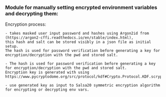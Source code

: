 
### Module for manually setting encrypted environment variables and decrypting them:

Encryption process:

    - takes masked user input password and hashes using Argon2id from (https://argon2-cffi.readthedocs.io/en/stable/index.html),  
    this hash and salt can be stored visibly in a json file as initial setup.  
    The hash is used for password verification before generating a key for encryption/decryption with the pwd and stored salt.  
      
    - The hash is used for password verification before generating a key for encryption/decryption with the pwd and stored salt.  
    Encryption key is generated with using https://www.pycryptodome.org/src/protocol/kdf#Crypto.Protocol.KDF.scrypt  
      
    - use generated key as input to Salsa20 symmetric encryption algorithm for encrypting or decrypting env vars.